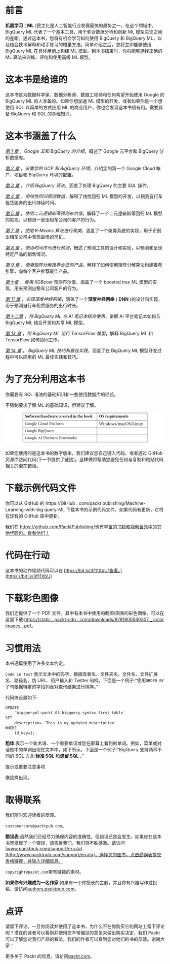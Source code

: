 <title>B16722_Preface_Final_ASB_ePub</title>

# 前言

**机器学习** ( **ML** )民主化是人工智能行业发展最快的趋势之一。在这个领域中，BigQuery ML 代表了一个基本工具，用于弥合数据分析和创新 ML 模型实现之间的差距。通过这本书，您将有机会学习如何使用 BigQuery 和 BigQuery ML，以及结合技术解释和动手练习的增量方法。简单介绍之后，您将立即能够使用 BigQuery ML 在具体用例上构建 ML 模型。到本书结束时，你将能够选择正确的 ML 算法来训练、评估和使用高级 ML 模型。

# 这本书是给谁的

这本书是为数据科学家、数据分析师、数据工程师和任何希望开始使用 Google 的 BigQuery ML 的人准备的。如果你想加速 ML 模型的开发，或者如果你是一个想使用 SQL 以简单的方式应用 ML 的商业用户，你也会发现这本书很有用。需要具备 BigQuery 和 SQL 的基础知识。

# 这本书涵盖了什么

[*第 1 章*](B16722_01_Final_ASB_ePub.xhtml#_idTextAnchor016) ，*Google 云和 BigQuery 的介绍*，概述了 Google 云平台和 BigQuery 分析数据库。

[*第 2 章*](B16722_02_Final_ASB_ePub.xhtml#_idTextAnchor039) ，*设置您的 GCP 和 BigQuery 环境*，介绍您的第一个 Google Cloud 帐户、项目和 BigQuery 环境的配置。

[*第 3 章*](B16722_03_Final_ASB_ePub.xhtml#_idTextAnchor052) ，*介绍 BigQuery 语法*，涵盖了处理 BigQuery 的主要 SQL 操作。

[*第 4 章*](B16722_04_Final_ASB_ePub.xhtml#_idTextAnchor061) ，*用线性回归预测数值*，解释了线性回归 ML 模型的开发，以预测自行车租赁服务的出行持续时间。

[*第 5 章*](B16722_05_Final_ASB_ePub.xhtml#_idTextAnchor075) ，*使用二元逻辑斯蒂预测布尔值*，解释了一个二元逻辑斯蒂回归 ML 模型的实现，以预测一家出租车公司的客户的行为。

[*第 7 章*](B16722_07_Final_ASB_ePub.xhtml#_idTextAnchor103) ，*使用 K-Means 算法进行聚类*，涵盖了一个聚类系统的实现，用于识别出租车公司中表现最佳的司机。

[*第 8 章*](B16722_08_Final_ASB_ePub.xhtml#_idTextAnchor119) ，*使用时间序列进行预测*，概述了预测工具的设计和实现，以预测和呈现特定产品的销售情况。

[*第 9 章*](B16722_09_Final_ASB_ePub.xhtml#_idTextAnchor133) ，*使用矩阵分解推荐合适的产品*，解释了如何使用矩阵分解算法构建推荐引擎，向每个客户推荐最佳产品。

[*第十章*](B16722_10_Final_ASB_ePub.xhtml#_idTextAnchor147) ，*使用 XGBoost* 预测布尔值，涵盖了一个 boosted tree ML 模型的实现，用来预测出租车公司客户的行为。

[*第 11 章*](B16722_11_Final_ASB_ePub.xhtml#_idTextAnchor160) ，*实现深度神经网络*，涵盖了一个**深度神经网络** ( **DNN** )的设计和实现，用于预测自行车租赁服务的出行时长。

[*第十二章*](B16722_12_Final_ASB_ePub.xhtml#_idTextAnchor174) ，*将 BigQuery ML 与 AI 笔记本结合使用*，讲解 AI 平台笔记本如何与 BigQuery ML 结合开发和共享 ML 模型。

[*第 13 章*](B16722_13_Final_ASB_ePub.xhtml#_idTextAnchor184) ，*用 BigQuery ML 运行 TensorFlow 模型*，解释 BigQuery ML 和 TensorFlow 如何协同工作。

[*第 14 章*](B16722_14_Final_ASB_ePub.xhtml#_idTextAnchor196) ， *BigQuery ML 技巧和最佳实践*，涵盖了在 BigQuery ML 模型开发过程中可以应用的 ML 最佳实践和技巧。

# 为了充分利用这本书

你需要有 SQL 语法的基础知识和一些使用数据库的经验。

不强制要求了解 ML 的基础知识，但建议了解。

![](img/B16722_Preface_Table_01.jpg)

如果您使用的是这本书的数字版本，我们建议您自己键入代码，或者通过 GitHub 资源库访问代码(下一节提供了链接)。这样做将帮助您避免任何与复制和粘贴代码相关的潜在错误。

# 下载示例代码文件

你可以从 GitHub 的 https://GitHub . com/packt publishing/Machine-Learning-with-big query-ML 下载本书的示例代码文件。如果代码有更新，它将在现有的 GitHub 库中更新。

我们在 https://github.com/PacktPublishing/也有丰富的书籍和视频目录中的其他代码包。看看他们！

# 代码在行动

这本书的动作视频代码可以在 https://bit.ly/3f11XbU[查看。](https://bit.ly/3f11XbU)

# 下载彩色图像

我们还提供了一个 PDF 文件，其中有本书中使用的截图/图表的彩色图像。可以在这里下载:[https://static . packt-cdn . com/downloads/9781800560307 _ color images . pdf](https://static.packt-cdn.com/downloads/9781800560307_ColorImages.pdf)。

# 习惯用法

本书通篇使用了许多文本约定。

`Code in text`:表示文本中的码字、数据库表名、文件夹名、文件名、文件扩展名、路径名、伪 URL、用户输入和 Twitter 句柄。下面是一个例子:“使用`ORDER BY`子句根据特定的字段列表对查询结果进行排序。”

代码块设置如下:

```
UPDATE
    `bigqueryml-packt.03_bigquery_syntax.first_table`
SET
    description= 'This is my updated description'
WHERE
    id_key=1;
```

**粗体**:表示一个新术语、一个重要单词或您在屏幕上看到的单词。例如，菜单或对话框中的单词出现在文本中，如下所示。下面是一个例子:“BigQuery 支持两种不同的 SQL 方言:**标准 SQL** 和**遗留 SQL** 。”

提示或重要注意事项

像这样出现。

# 取得联系

我们随时欢迎读者的反馈。

`customercare@packtpub.com`。

**勘误表**:虽然我们已经尽力确保内容的准确性，但错误还是会发生。如果你在这本书里发现了一个错误，请告诉我们，我们将不胜感激。请访问[www.packtpub.com/support/errata](http://www.packtpub.com/support/errata)，选择您的图书，点击勘误表提交表格链接，并输入详细信息。

`copyright@packt.com`带有链接的素材。

**如果你有兴趣成为一名作家**:如果有一个你擅长的主题，并且你有兴趣写作或投稿，请访问[authors.packtpub.com](http://authors.packtpub.com)。

# 点评

请留下评论。一旦你阅读并使用了这本书，为什么不在你购买它的网站上留下评论呢？潜在的读者可以看到并使用您不带偏见的意见来做出购买决定，我们 Packt 可以了解您对我们产品的看法，我们的作者可以看到您对他们的书的反馈。谢谢大家！

更多关于 Packt 的信息，请访问[packt.com](http://packt.com)。